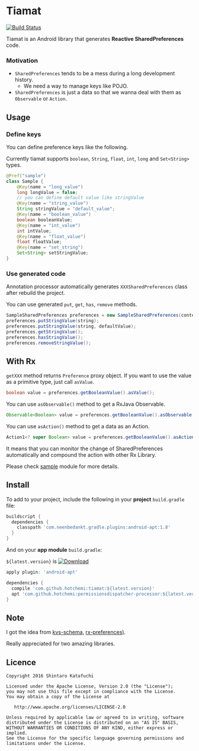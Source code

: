 # Tiamat

[![Build Status](https://travis-ci.org/hotchemi/tiamat.svg?branch=master)](https://travis-ci.org/hotchemi/tiamat)

Tiamat is an Android library that generates **Reactive SharedPreferences** code.

### Motivation

- `SharedPreferences` tends to be a mess during a long development history.
  - We need a way to manage keys like POJO.
- `SharedPreferences` is just a data so that we wanna deal with them as `Observable` or `Action`.

## Usage

### Define keys

You can define preference keys like the following.

Currently tiamat supports `boolean`, `String`, `float`, `int`, `long` and `Set<String>` types.

```java
@Pref("sample")
class Sample {
    @Key(name = "long_value")
    long longValue = false;
    // you can define default value like stringValue
    @Key(name = "string_value")
    String stringValue = "default_value";
    @Key(name = "boolean_value")
    boolean booleanValue;
    @Key(name = "int_value")
    int intValue;
    @Key(name = "float_value")
    float floatValue;
    @Key(name = "set_string")
    Set<String> setStringValue;
}
```

### Use generated code

Annotation processor automatically generates `XXXSharedPreferences` class after rebuild the project.

You can use generated `put`, `get`, `has`, `remove` methods.

```java
SampleSharedPreferences preferences = new SampleSharedPreferences(context);
preferences.putStringValue(string);
preferences.putStringValue(string, defaultValue);
preferences.getStringValue();
preferences.hasStringValue();
preferences.removeStringValue();
```

## With Rx

`getXXX` method returns `Preference` proxy object. If you want to use the value as a primitive type, just call `asValue`.

```java
boolean value = preferences.getBooleanValue().asValue();
```

You can use `asObservable()` method to get a RxJava Observable.

```java
Observable<Boolean> value = preferences.getBooleanValue().asObservable();
```

You can use `asAction()` method to get a data as an Action.

```java
Action1<? super Boolean> value = preferences.getBooleanValue().asAction();
```

It means that you can monitor the change of SharedPreferences automatically and compound the action with other Rx Library.

Please check [sample](https://github.com/hotchemi/tiamat/tree/master/sample) module for more details.

## Install

To add to your project, include the following in your **project** `build.gradle` file:

```groovy
buildscript {
  dependencies {
    classpath 'com.neenbedankt.gradle.plugins:android-apt:1.8'
  }
}
```

And on your **app module** `build.gradle`:

`${latest.version}` is [![Download](https://api.bintray.com/packages/hotchemi/maven/tiamat/images/download.svg)](https://bintray.com/hotchemi/maven/tiamat/_latestVersion)

```groovy
apply plugin: 'android-apt'

dependencies {
  compile 'com.github.hotchemi:tiamat:${latest.version}'
  apt 'com.github.hotchemi:permissionsdispatcher-processor:${latest.version}'
}
```

## Note

I got the idea from [kvs-schema](https://github.com/rejasupotaro/kvs-schema), [rx-preferences)](https://github.com/f2prateek/rx-preferences).

Really appreciated for two amazing libraries.

## Licence

```
Copyright 2016 Shintaro Katafuchi

Licensed under the Apache License, Version 2.0 (the "License");
you may not use this file except in compliance with the License.
You may obtain a copy of the License at

   http://www.apache.org/licenses/LICENSE-2.0

Unless required by applicable law or agreed to in writing, software
distributed under the License is distributed on an "AS IS" BASIS,
WITHOUT WARRANTIES OR CONDITIONS OF ANY KIND, either express or implied.
See the License for the specific language governing permissions and
limitations under the License.
```
